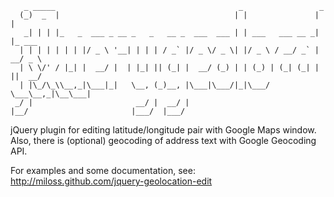 	   _ _____                                         _                 _       
	  (_)  _  |                                       | |               | |      
	   _| | | |_   _  ___ _ __ _   _   __ _  ___  ___ | | ___   ___ __ _| |_ ___ 
	  | | | | | | | |/ _ \ '__| | | | / _` |/ _ \/ _ \| |/ _ \ / __/ _` | __/ _ \
	  | \ \/' / |_| |  __/ |  | |_| || (_| |  __/ (_) | | (_) | (_| (_| | ||  __/
	  | |\_/\_\\__,_|\___|_|   \__, (_)__, |\___|\___/|_|\___/ \___\__,_|\__\___|
	 _/ |                       __/ |  __/ |                                     
	|__/                       |___/  |___/                                      
	

jQuery plugin for editing latitude/longitude pair with Google Maps window.
Also, there is (optional) geocoding of address text with Google Geocoding API.

For examples and some documentation, see:
http://miloss.github.com/jquery-geolocation-edit